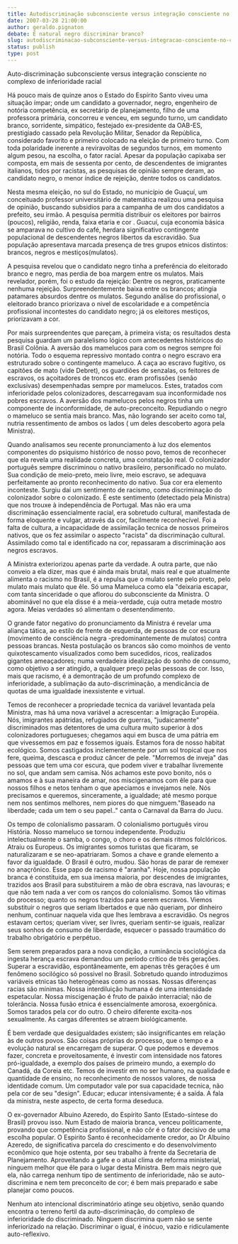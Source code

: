 ```yaml
---
title: Autodiscriminação subconsciente versus integração consciente no complexo de inferioridade racial
date: 2007-03-28 21:00:00
author: geraldo.pignaton
debate: É natural negro discriminar branco?
slug: autodiscriminacao-subconsciente-versus-integracao-consciente-no-complexo-de-inferioridade-racial
status: publish 
type: post
---
```


  

 Auto-discriminação subconsciente versus integração consciente no complexo de inferioridade racial  

  

 Há pouco mais de quinze anos o Estado do Espírito Santo viveu uma situação ímpar; onde um candidato a governador, negro, engenheiro de notória competência, ex secretárip de planejamento, filho de uma professora primária, concorreu e venceu, em segundo turno, um candidato branco, sorridente, simpático, festejado ex-presidente da OAB-ES, prestigiado cassado pela Revolução Militar, Senador da República, considerado favorito e primeiro colocado na eleição de primeiro turno. Com toda polaridade inerente a reviravoltas de segundos turnos, em momento algum pesou, na escolha, o fator racial. Apesar da população capixaba ser composta, em mais de sessenta por cento, de descendentes de imigrantes italianos, tidos por racistas, as pesquisas de opinião sempre deram, ao candidato negro, o menor índice de rejeição, dentre todos os candidatos.  

 Nesta mesma eleição, no sul do Estado, no município de Guaçuí, um conceituado professor universitário de matemática realizou uma pesquisa de opinião, buscando subsidios para a campanha de um dos candidatos a prefeito, seu irmão. A pesquisa permitia distribuir os eleitores por bairros (poucos), religião, renda, faixa etaria e cor . Guacuí, cuja economia básica se amparava no cultivo do café, herdara significativo contingente populacional de descendentes negros libertos da escravidão. Sua população apresentava marcada presença de tres grupos etnicos distintos: brancos, negros e mestiços(mulatos).  

 A pesquisa revelou que o candidato negro tinha a preferência do eleitorado branco e negro, mas perdia de boa margem entre os mulatos. Mais revelador, porém, foi o estudo da rejeição: Dentre os negros, praticamente nenhuma rejeição. Surpreendentemente baixa entre os brancos; atingia patamares absurdos dentre os mulatos. Segundo análise do profissional, o eleitorado branco priorizava o nivel de escolaridade e a competência profissional incontestes do candidato negro; já os eleitores mestiços, priorizavam a cor.  

 Por mais surpreendentes que pareçam, à primeira vista; os resultados desta pesquisa guardam um paralelismo lógico com antecedentes históricos do Brasil Colônia. A aversão dos mamelucos para com os negros sempre foi notória. Todo o esquema repressivo montado contra o negro escravo era estruturado sobre o contingente mameluco. A caça ao escravo fugitivo, os capitões de mato (vide Debret), os guardiões de senzalas, os feitores de escravos, os açoitadores de troncos etc. eram profissões (senão exclusivas) desempenhadas sempre por mamelucos. Estes, tratados com inferioridade pelos colonizadores, descarregavam sua inconformidade nos pobres escravos. A aversão dos mamelucos pelos negros tinha um componente de inconformidade, de auto-preconceito. Repudiando o negro o mameluco se sentia mais branco. Mas, não logrando ser aceito como tal, nutria ressentimento de ambos os lados ( um deles descoberto agora pela Ministra).  

 Quando analisamos seu recente pronunciamento à luz dos elementos componentes do psiquismo histórico de nosso povo, temos de reconhecer que ela revela uma realidade concreta, uma constatação real. O colonizador português sempre discriminou o nativo brasileiro, personificado no mulato. Sua condição de meio-preto, meio livre, meio escravo, se adequava perfeitamente ao pronto reconhecimento do nativo. Sua cor era elemento inconteste. Surgiu daí um sentimento de racismo, como discriminação do colonizador sobre o colonizado. É este sentimento (detectado pela Ministra) que nos trouxe à independência de Portugal. Mas não era uma discriminação essencialmente racial, era sobretudo cultural, manifestada de forma eloquente e vulgar, através da cor, facilmente reconhecível. Foi a falta de cultura, a incapacidade de assimilação tecnica de nossos primeiros nativos, que os fez assimilar o aspecto "racista" da discriminação cultural. Assimilado como tal e identificado na cor, repassaram a discriminação aos negros escravos.  

 A Ministra exteriorizou apenas parte da verdade. A outra parte, que não conveio a ela dizer, mas que é ainda mais brutal, mais real e que atualmente alimenta o racismo no Brasil, é a repulsa que o mulato sente pelo preto, pelo mulato mais mulato que êle. Só uma Mameluca como ela "deixaria escapar, com tanta sinceridade o que aflorou do subconsciente da Ministra. O abominável no que ela disse é a meia-verdade, cuja outra metade mostro agora. Meias verdades só alimentam o desentendimento.  

 O grande fator negativo do pronunciamento da Ministra é revelar uma aliança tática, ao estilo de frente de esquerda, de pessoas de cor escura (movimento de consciência negra -predominantemente de mulatos) contra pessoas brancas. Nesta postulação os brancos são como moinhos de vento quixotescamento visualizados como bem sucedidos, ricos, realizados gigantes ameaçadores; numa verdadeira idealização do sonho de consumo, como objetivo a ser atingido, a qualquer preço pelas pessoas de cor. Isso, mais que racismo, é a demontração de um profundo complexo de inferioridade, a sublimação da auto-discriminação, a mendicância de quotas de uma igualdade inexsistente e virtual.  

 Temos de reconhecer a propriedade tecnica da variável levantada pela Ministra, mas há uma nova variável a acrescentar: a Imigração Européia. Nós, imigrantes apátridas, refugiados de guerras, "judaicamente" discriminados mas detentores de uma cultura muito superior à dos colonizadores portugueses; chegamos aqui em busca de uma pátria em que vivessemos em paz e fossemos iguais. Estamos fora de nosso habitat ecológico. Somos castigados inclementemente por um sol tropical que nos fere, queima, descasca e produz câncer de pele. "Morremos de inveja" das pessoas que tem uma cor escura, que podem viver e trabalhar livremente no sol, que andam sem camisa. Nós achamos este povo bonito, nós o amamos e à sua maneira de amar, nos miscigenamos com êle para que nossos filhos e netos tenham o que apeciamos e invejamos nele. Nós precisamos e queremos, sinceramente, a igualdade; até mesmo porque nem nos sentimos melhores, nem piores do que nimguem."Baseado na liberdade; cada um tem o seu papel.." canta o Carnaval da Barra do Jucu.  

 Os tempo de colonialismo passaram. O colonialismo português virou História. Nosso mameluco se tornou independente. Produziu intelectualmente o samba, o congo, o choro e os demais ritmos folclóricos. Atraiu os Europeus. Os imigrantes somos turistas que ficaram, se naturalizaram e se neo-apatriaram. Somos a chave e grande elemento a favor da igualdade. O Brasil é outro, mudou. São horas de parar de remexer no anaçrônico. Esse papo de racismo é "aranha". Hoje, nossa população branca é constituida, em sua imensa maioria, por descendes de imigrantes, trazidos aos Brasil para substituirem a mão de obra escrava, nas lavouras; e que não tem nada a ver com os ranços do colonialismo. Somos tão vítimas do processo; quanto os negros trazidos para serem escravos. Viemos substituir o negros que seriam libertados e que não queriam, por dinheiro nenhum, continuar naquela vida que lhes lembrava a escravidão. Os negros estavam certos; queriam viver, ser livres, queriam sentir-se iguais, realizar seus sonhos de consumo de liberdade, esquecer o passado traumático do trabalho obrigatório e perpétuo.  

 Sem serem preparados para a nova condição, a ruminância sociológica da ingesta herança escrava demandou um período crítico de três gerações. Superar a escravidão, espontâneamente, em apenas três gerações é um fenômeno socilógico só possivel no Brasil. Sobretudo quando introduzimos variáveis etnicas tão heterogêneas como as nossas. Nossas diferenças racias são mínimas. Nossa interdiluição humana é de uma intensidade espetacular. Nossa miscigenação é fruto de paixão interracial; não de tolerãncia. Nossa fusão etnica é essencialmente amorosa, exoergônica. Somos tarados pela cor do outro. O cheiro diferente excita-nos sexualmente. As cargas diferentes se atraem biológicamente.  

 É bem verdade que desigualdades existem; são insignificantes em relação às de outros povos. São coisas próprias do processo, que o tempo e a evolução natural se encarregam de superar. O que podemos e devemos fazer, concreta e proveitosamente, é investir com intensidade nos fatores pró-igualdade, a exemplo dos países de primeiro mundo, a exemplo do Canadá, da Coreia etc. Temos de investir em no ser humano, na qualidade e quantidade de ensino, no reconhecimento de nossos valores, de nossa identidade comum. Um computador vale por sua capacidade tecnica, não pela cor de seu "design". Educar; educar intensivamente; é a saída. A fala da ministra, neste aspecto, de certa forma deseduca.  

 O ex-governador Albuino Azeredo, do Espírito Santo (Estado-síntese do Brasil) provou isso. Num Estado de maioria branca, venceu politicamente, provando que competência profissional, e não côr é o fator decisivo de uma escolha popular. O Espirito Santo é reconhecidamente credor, ao Dr Albuino Azeredo, de significativa parcela do crescimento e do desenvolvimento econômico que hoje ostenta, por seu trabalho à frente da Secretaria de Planejamento. Aproveitando a gafe e o atual clima de reforma ministerial, ninguem melhor que êle para o lugar desta Ministra. Bem mais negro que ela, não carrega nenhum tipo de sentimento de inferioridade, não se auto-discrimina e nem tem preconceito de cor; é bem mais preparado e sabe planejar como poucos.   

 Nenhum ato intencional discriminatório atinge seu objetivo, senão quando encontra o terreno fertil da auto-discriminação, do complexo de inferioridade do discriminado. Ninguem discrimina quem não se sente inferiorizado na relação. Discriminar o igual, é inócuo, vazio e ridiculamente auto-reflexivo.  

